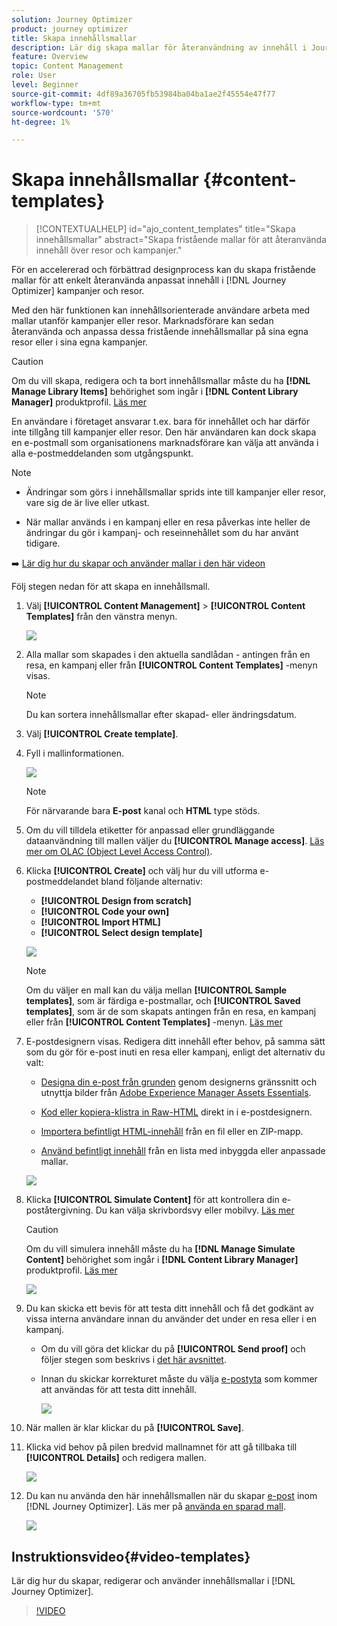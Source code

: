 ```yaml
---
solution: Journey Optimizer
product: journey optimizer
title: Skapa innehållsmallar
description: Lär dig skapa mallar för återanvändning av innehåll i Journey Optimizer kampanjer och resor
feature: Overview
topic: Content Management
role: User
level: Beginner
source-git-commit: 4df89a36705fb53984ba04ba1ae2f45554e47f77
workflow-type: tm+mt
source-wordcount: '570'
ht-degree: 1%

---
```


# Skapa innehållsmallar {#content-templates}

>[!CONTEXTUALHELP]
>id="ajo_content_templates"
>title="Skapa innehållsmallar"
>abstract="Skapa fristående mallar för att återanvända innehåll över resor och kampanjer."

För en accelererad och förbättrad designprocess kan du skapa fristående mallar för att enkelt återanvända anpassat innehåll i [!DNL Journey Optimizer] kampanjer och resor.

Med den här funktionen kan innehållsorienterade användare arbeta med mallar utanför kampanjer eller resor. Marknadsförare kan sedan återanvända och anpassa dessa fristående innehållsmallar på sina egna resor eller i sina egna kampanjer.

>[!CAUTION]
>
>Om du vill skapa, redigera och ta bort innehållsmallar måste du ha **[!DNL Manage Library Items]** behörighet som ingår i **[!DNL Content Library Manager]** produktprofil. [Läs mer](../administration/ootb-product-profiles.md#content-library-manager)

En användare i företaget ansvarar t.ex. bara för innehållet och har därför inte tillgång till kampanjer eller resor. Den här användaren kan dock skapa en e-postmall som organisationens marknadsförare kan välja att använda i alla e-postmeddelanden som utgångspunkt.

>[!NOTE]
>
>* Ändringar som görs i innehållsmallar sprids inte till kampanjer eller resor, vare sig de är live eller utkast.
>
>* När mallar används i en kampanj eller en resa påverkas inte heller de ändringar du gör i kampanj- och reseinnehållet som du har använt tidigare.


➡️ [Lär dig hur du skapar och använder mallar i den här videon](#video-templates)

Följ stegen nedan för att skapa en innehållsmall.

1. Välj **[!UICONTROL Content Management]** > **[!UICONTROL Content Templates]** från den vänstra menyn.

   ![](assets/content-template-list.png)

1. Alla mallar som skapades i den aktuella sandlådan - antingen från en resa, en kampanj eller från **[!UICONTROL Content Templates]** -menyn visas.

   >[!NOTE]
   >
   >Du kan sortera innehållsmallar efter skapad- eller ändringsdatum.

1. Välj **[!UICONTROL Create template]**.

1. Fyll i mallinformationen.

   ![](assets/content-template-details.png)

   >[!NOTE]
   >
   >För närvarande bara **E-post** kanal och **HTML** type stöds.

1. Om du vill tilldela etiketter för anpassad eller grundläggande dataanvändning till mallen väljer du **[!UICONTROL Manage access]**. [Läs mer om OLAC (Object Level Access Control)](../administration/object-based-access.md).

1. Klicka **[!UICONTROL Create]** och välj hur du vill utforma e-postmeddelandet bland följande alternativ:

   * **[!UICONTROL Design from scratch]**
   * **[!UICONTROL Code your own]**
   * **[!UICONTROL Import HTML]**
   * **[!UICONTROL Select design template]**

   ![](assets/content-template-design.png)

   >[!NOTE]
   >
   >Om du väljer en mall kan du välja mellan **[!UICONTROL Sample templates]**, som är färdiga e-postmallar, och **[!UICONTROL Saved templates]**, som är de som skapats antingen från en resa, en kampanj eller från **[!UICONTROL Content Templates]** -menyn. [Läs mer](email-templates.md#save-as-template)

1. E-postdesignern visas. Redigera ditt innehåll efter behov, på samma sätt som du gör för e-post inuti en resa eller kampanj, enligt det alternativ du valt:

   * [Designa din e-post från grunden](content-from-scratch.md) genom designerns gränssnitt och utnyttja bilder från [Adobe Experience Manager Assets Essentials](assets-essentials.md).

   * [Kod eller kopiera-klistra in Raw-HTML](code-content.md) direkt in i e-postdesignern.

   * [Importera befintligt HTML-innehåll](existing-content.md) från en fil eller en ZIP-mapp.

   * [Använd befintligt innehåll](email-templates.md) från en lista med inbyggda eller anpassade mallar.

   ![](assets/content-template-designer.png)

1. Klicka **[!UICONTROL Simulate Content]** för att kontrollera din e-poståtergivning. Du kan välja skrivbordsvy eller mobilvy. [Läs mer](preview.md)

   >[!CAUTION]
   >
   >Om du vill simulera innehåll måste du ha **[!DNL Manage Simulate Content]** behörighet som ingår i **[!DNL Content Library Manager]** produktprofil. [Läs mer](../administration/ootb-product-profiles.md#content-library-manager)

   ![](assets/content-template-stimulate.png)

1. Du kan skicka ett bevis för att testa ditt innehåll och få det godkänt av vissa interna användare innan du använder det under en resa eller i en kampanj.

   * Om du vill göra det klickar du på **[!UICONTROL Send proof]** och följer stegen som beskrivs i [det här avsnittet](preview.md#send-proofs).

   * Innan du skickar korrekturet måste du välja [e-postyta](../configuration/channel-surfaces.md) som kommer att användas för att testa ditt innehåll.

      ![](assets/content-template-stimulate-proof-surface.png)

1. När mallen är klar klickar du på **[!UICONTROL Save]**.

1. Klicka vid behov på pilen bredvid mallnamnet för att gå tillbaka till **[!UICONTROL Details]** och redigera mallen.

   ![](assets/content-template-designer-back.png)

1. Du kan nu använda den här innehållsmallen när du skapar [e-post](get-started-email-design.md) inom [!DNL Journey Optimizer]. Läs mer på [använda en sparad mall](email-templates.md#use-saved-template).

   ![](assets/email_designer-saved-templates.png)

## Instruktionsvideo{#video-templates}

Lär dig hur du skapar, redigerar och använder innehållsmallar i [!DNL Journey Optimizer].

>[!VIDEO](https://video.tv.adobe.com/v/3413743/?quality=12)